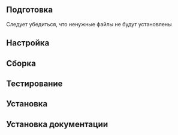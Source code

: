 <pkg :name="'gawk'" instsize showsbu2></pkg>

## Подготовка

Следует убедиться, что ненужные файлы не будут установлены
<package-script :package="'gawk'" :type="'prepare'"></package-script>

## Настройка

<package-script :package="'gawk'" :type="'configure'"></package-script>

## Сборка

<package-script :package="'gawk'" :type="'build'"></package-script>

## Тестирование

<package-script :package="'gawk'" :type="'test'"></package-script>

## Установка

<package-script :package="'gawk'" :type="'install'"></package-script>

## Установка документации

<package-script :package="'gawk'" :type="'install-doc'"></package-script>

<script>
	new Vue({ el: '#main' })
</script>
